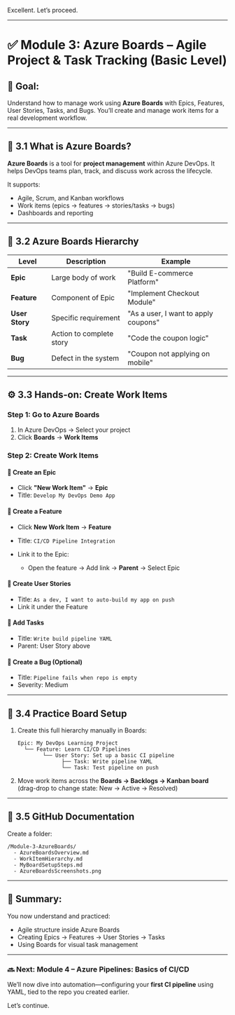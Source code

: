 Excellent. Let’s proceed.

---

# ✅ **Module 3: Azure Boards – Agile Project & Task Tracking (Basic Level)**

## 🎯 Goal:

Understand how to manage work using **Azure Boards** with Epics, Features, User Stories, Tasks, and Bugs. You’ll create and manage work items for a real development workflow.

---

## 🧠 3.1 What is Azure Boards?

**Azure Boards** is a tool for **project management** within Azure DevOps. It helps DevOps teams plan, track, and discuss work across the lifecycle.

It supports:

* Agile, Scrum, and Kanban workflows
* Work items (epics → features → stories/tasks → bugs)
* Dashboards and reporting

---

## 🔗 3.2 Azure Boards Hierarchy

| Level          | Description              | Example                              |
| -------------- | ------------------------ | ------------------------------------ |
| **Epic**       | Large body of work       | "Build E-commerce Platform"          |
| **Feature**    | Component of Epic        | "Implement Checkout Module"          |
| **User Story** | Specific requirement     | "As a user, I want to apply coupons" |
| **Task**       | Action to complete story | "Code the coupon logic"              |
| **Bug**        | Defect in the system     | "Coupon not applying on mobile"      |

---

## ⚙️ 3.3 Hands-on: Create Work Items

### Step 1: Go to Azure Boards

1. In Azure DevOps → Select your project
2. Click **Boards** → **Work Items**

### Step 2: Create Work Items

#### 🔹 Create an Epic

* Click **"New Work Item"** → **Epic**
* Title: `Develop My DevOps Demo App`

#### 🔹 Create a Feature

* Click **New Work Item** → **Feature**
* Title: `CI/CD Pipeline Integration`
* Link it to the Epic:

  * Open the feature → Add link → **Parent** → Select Epic

#### 🔹 Create User Stories

* Title: `As a dev, I want to auto-build my app on push`
* Link it under the Feature

#### 🔹 Add Tasks

* Title: `Write build pipeline YAML`
* Parent: User Story above

#### 🔹 Create a Bug (Optional)

* Title: `Pipeline fails when repo is empty`
* Severity: Medium

---

## 🧪 3.4 Practice Board Setup

1. Create this full hierarchy manually in Boards:

   ```
   Epic: My DevOps Learning Project
     └── Feature: Learn CI/CD Pipelines
           └── User Story: Set up a basic CI pipeline
                 ├── Task: Write pipeline YAML
                 └── Task: Test pipeline on push
   ```

2. Move work items across the **Boards → Backlogs → Kanban board** (drag-drop to change state: New → Active → Resolved)

---

## 📁 3.5 GitHub Documentation

Create a folder:

```
/Module-3-AzureBoards/
  - AzureBoardsOverview.md
  - WorkItemHierarchy.md
  - MyBoardSetupSteps.md
  - AzureBoardsScreenshots.png
```

---

## 📌 Summary:

You now understand and practiced:

* Agile structure inside Azure Boards
* Creating Epics → Features → User Stories → Tasks
* Using Boards for visual task management

---

### 🔜 Next: **Module 4 – Azure Pipelines: Basics of CI/CD**

We’ll now dive into automation—configuring your **first CI pipeline** using YAML, tied to the repo you created earlier.

Let’s continue.
